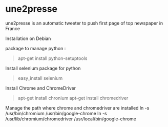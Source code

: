 # une2presse

une2presse is an automatic tweeter to push first page of top newspaper in France


Installation on Debian

package to manage python :
> apt-get install python-setuptools

Install selenium package for python
> easy_install selenium

Install Chrome and ChromeDriver
> apt-get install chronium
> apt-get install chromedriver

Manage the path where chrome and chromedriver are installed
ln -s /usr/bin/chromium /usr/bin/google-chrome
ln -s /usr/lib/chromium/chromedriver /usr/local/bin/google-chrome
